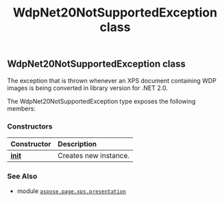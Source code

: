 ﻿---
title: WdpNet20NotSupportedException class
second_title: Aspose.Page for Python via .NET API References
description: 
type: docs
weight: 10
url: /python-net/aspose.page.xps.presentation/wdpnet20notsupportedexception/
is_root: false
---

## WdpNet20NotSupportedException class

The exception that is thrown whenever an XPS document containing
WDP images is being converted in library version for .NET 2.0.



The WdpNet20NotSupportedException type exposes the following members:

### Constructors
| Constructor | Description |
| :- | :- |
| [__init__](/page/python-net/aspose.page.xps.presentation/wdpnet20notsupportedexception/__init__/#) | Creates new instance. |



### See Also
* module [`aspose.page.xps.presentation`](..)
